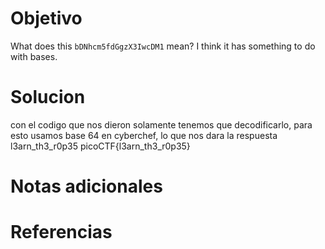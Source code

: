 # Objetivo

What does this `bDNhcm5fdGgzX3IwcDM1` mean? I think it has something to do with bases.

# Solucion
con el codigo que nos dieron solamente tenemos que decodificarlo, para esto usamos base 64 en cyberchef, lo que nos dara la respuesta l3arn_th3_r0p35
picoCTF{l3arn_th3_r0p35}
# Notas adicionales

# Referencias